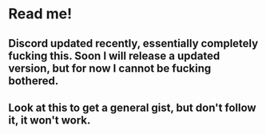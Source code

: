 # Read me!

## Discord updated recently, essentially completely fucking this. Soon I will release a updated version, but for now I cannot be fucking bothered.

## Look at this to get a general gist, but don't follow it, it won't work.
